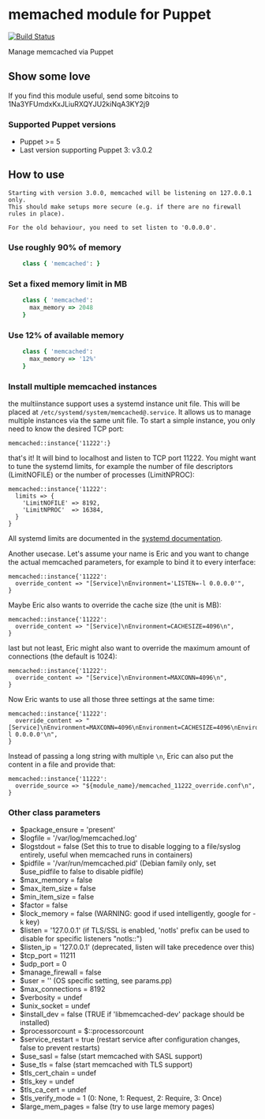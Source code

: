 # memached module for Puppet

[![Build Status](https://github.com/saz/puppet-memcached/workflows/CI/badge.svg)](https://github.com/saz/puppet-memcached/actions?query=workflow%3ACI)

Manage memcached via Puppet

## Show some love
If you find this module useful, send some bitcoins to 1Na3YFUmdxKxJLiuRXQYJU2kiNqA3KY2j9

### Supported Puppet versions
* Puppet >= 5
* Last version supporting Puppet 3: v3.0.2

## How to use

```
Starting with version 3.0.0, memcached will be listening on 127.0.0.1 only.
This should make setups more secure (e.g. if there are no firewall rules in place).

For the old behaviour, you need to set listen to '0.0.0.0'.
```

### Use roughly 90% of memory

```ruby
    class { 'memcached': }
```

### Set a fixed memory limit in MB

```ruby
    class { 'memcached':
      max_memory => 2048
    }
```

### Use 12% of available memory

```ruby
    class { 'memcached':
      max_memory => '12%'
    }
```

### Install multiple memcached instances

the multiinstance support uses a systemd instance unit file. This will be placed
at `/etc/systemd/system/memcached@.service`. It allows us to manage multiple
instances via the same unit file. To start a simple instance, you only need to
know the desired TCP port:

```puppet
memcached::instance{'11222':}
```

that's it! It will bind to localhost and listen to TCP port 11222. You might
want to tune the systemd limits, for example the number of file descriptors
(LimitNOFILE) or the number of processes (LimitNPROC):

```puppet
memcached::instance{'11222':
  limits => {
    'LimitNOFILE' => 8192,
    'LimitNPROC'  => 16384,
  }
}
```

All systemd limits are documented in the [systemd documentation](https://www.freedesktop.org/software/systemd/man/systemd.exec.html#Process%20Properties).

Another usecase. Let's assume your name is Eric and you want to change the
actual memcached parameters, for example to bind it to every interface:

```puppet
memcached::instance{'11222':
  override_content => "[Service]\nEnvironment='LISTEN=-l 0.0.0.0'",
}
```

Maybe Eric also wants to override the cache size (the unit is MB):

```puppet
memcached::instance{'11222':
  override_content => "[Service]\nEnvironment=CACHESIZE=4096\n",
}
```

last but not least, Eric might also want to override the maximum amount
of connections (the default is 1024):

```puppet
memcached::instance{'11222':
  override_content => "[Service]\nEnvironment=MAXCONN=4096\n",
}
```

Now Eric wants to use all those three settings at the same time:

```puppet
memcached::instance{'11222':
  override_content => "[Service]\nEnvironment=MAXCONN=4096\nEnvironment=CACHESIZE=4096\nEnvironment='LISTEN=-l 0.0.0.0'\n",
}
```

Instead of passing a long string with multiple `\n`, Eric can also put the
content in a file and provide that:

```puppet
memcached::instance{'11222':
  override_source => "${module_name}/memcached_11222_override.conf\n",
}
```

### Other class parameters

* $package_ensure = 'present'
* $logfile = '/var/log/memcached.log'
* $logstdout = false (Set this to true to disable logging to a file/syslog entirely, useful when memcached runs in containers)
* $pidfile = '/var/run/memcached.pid' (Debian family only, set $use_pidfile to false to disable pidfile)
* $max_memory = false
* $max_item_size = false
* $min_item_size = false
* $factor = false
* $lock_memory = false (WARNING: good if used intelligently, google for -k key)
* $listen = '127.0.0.1' (if TLS/SSL is enabled, 'notls' prefix can be used to disable for specific listeners "notls:<ip>:<port>")
* $listen_ip = '127.0.0.1' (deprecated, listen will take precedence over this)
* $tcp_port = 11211
* $udp_port = 0
* $manage_firewall = false
* $user = '' (OS specific setting, see params.pp)
* $max_connections = 8192
* $verbosity = undef
* $unix_socket = undef
* $install_dev = false (TRUE if 'libmemcached-dev' package should be installed)
* $processorcount = $::processorcount
* $service_restart = true (restart service after configuration changes, false to prevent restarts)
* $use_sasl = false (start memcached with SASL support)
* $use_tls = false (start memcached with TLS support)
* $tls_cert_chain = undef
* $tls_key = undef
* $tls_ca_cert = undef
* $tls_verify_mode = 1 (0: None, 1: Request, 2: Require, 3: Once)
* $large_mem_pages = false (try to use large memory pages)
